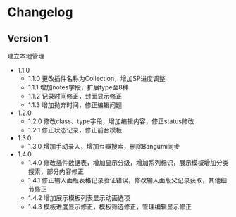 # Changelog

## Version 1

建立本地管理

+ 1.1.0
	- 1.1.0 更改插件名称为Collection，增加SP进度调整
	- 1.1.1 增加notes字段，扩展type至8种
	- 1.1.2 记录时间修正，封面显示修正
	- 1.1.3 增加抛弃时间，修正编辑问题
+ 1.2.0
	- 1.2.0 修改class、type字段，增加编辑内容，修正status修改
	- 1.2.1 修正状态记录，修正前台模板
+ 1.3.0
	- 1.3.0 增加手动录入，增加豆瓣搜索，删除Bangumi同步
+ 1.4.0
	- 1.4.0 修改插件数据表，增加显示分级，增加系列标识，展示模板增加分类搜索，部分内容修正
	- 1.4.1 修正输入面版表格记录验证错误，修改输入面版父记录获取，其他细节修正
	- 1.4.2 增加展示模板列表显示动画选项
	- 1.4.3 模板进度显示修正，模板筛选修正，管理编辑显示修正
